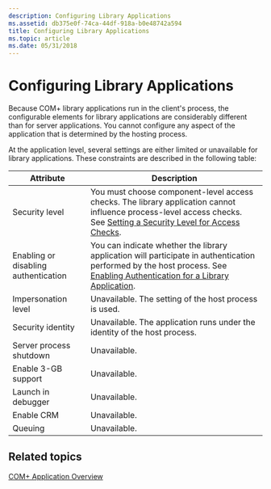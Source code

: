 ```yaml
---
description: Configuring Library Applications
ms.assetid: db375e0f-74ca-44df-918a-b0e48742a594
title: Configuring Library Applications
ms.topic: article
ms.date: 05/31/2018
---
```


# Configuring Library Applications

Because COM+ library applications run in the client's process, the configurable elements for library applications are considerably different than for server applications. You cannot configure any aspect of the application that is determined by the hosting process.

At the application level, several settings are either limited or unavailable for library applications. These constraints are described in the following table:



| Attribute                                       | Description                                                                                                                                                                                                                                   |
|-------------------------------------------------|-----------------------------------------------------------------------------------------------------------------------------------------------------------------------------------------------------------------------------------------------|
| Security level<br/>                       | You must choose component-level access checks. The library application cannot influence process-level access checks. See [Setting a Security Level for Access Checks](setting-a-security-level-for-access-checks.md).<br/>             |
| Enabling or disabling authentication<br/> | You can indicate whether the library application will participate in authentication performed by the host process. See [Enabling Authentication for a Library Application](enabling-authentication-for-a-library-application.md).<br/> |
| Impersonation level<br/>                  | Unavailable. The setting of the host process is used. <br/>                                                                                                                                                                             |
| Security identity<br/>                    | Unavailable. The application runs under the identity of the host process.<br/>                                                                                                                                                          |
| Server process shutdown<br/>              | Unavailable.<br/>                                                                                                                                                                                                                       |
| Enable 3-GB support<br/>                  | Unavailable.<br/>                                                                                                                                                                                                                       |
| Launch in debugger<br/>                   | Unavailable.<br/>                                                                                                                                                                                                                       |
| Enable CRM<br/>                           | Unavailable.<br/>                                                                                                                                                                                                                       |
| Queuing<br/>                              | Unavailable.<br/>                                                                                                                                                                                                                       |



 

## Related topics

<dl> <dt>

[COM+ Application Overview](com--application-overview.md)
</dt> </dl>

 

 





